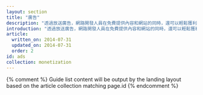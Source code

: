 ```yaml
---
layout: section
title: "廣告"
description: "透過放送廣告，網路開發人員在免費提供內容和網站的同時，還可以輕鬆獲利。建議您瞭解廣告運作方式，以及如何在您的網站放送回應式廣告。"
introduction: "透過放送廣告，網路開發人員在免費提供內容和網站的同時，還可以輕鬆獲利。建議您瞭解廣告運作方式，以及如何在您的網站放送回應式廣告。"
article:
  written_on: 2014-07-31
  updated_on: 2014-07-31
  order: 2
id: ads
collection: monetization
---
```


{% comment %}
Guide list content will be output by the landing layout based on the article collection matching page.id
{% endcomment %}

